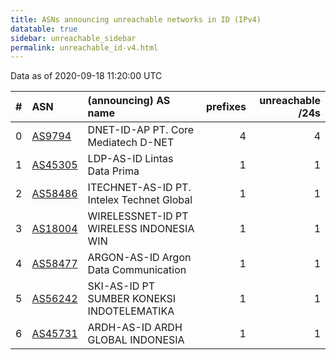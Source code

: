 ```yaml
---
title: ASNs announcing unreachable networks in ID (IPv4)
datatable: true
sidebar: unreachable_sidebar
permalink: unreachable_id-v4.html
---
```


Data as of 2020-09-18 11:20:00 UTC


<div class="datatable-begin"></div>

|   # | ASN                                    | (announcing) AS name                       |   prefixes |   unreachable /24s |
|----:|:---------------------------------------|:-------------------------------------------|-----------:|-------------------:|
|   0 | [AS9794](unreachable_AS9794-v4.html)   | DNET-ID-AP PT. Core Mediatech D-NET        |          4 |                  4 |
|   1 | [AS45305](unreachable_AS45305-v4.html) | LDP-AS-ID Lintas Data Prima                |          1 |                  1 |
|   2 | [AS58486](unreachable_AS58486-v4.html) | ITECHNET-AS-ID PT. Intelex Technet Global  |          1 |                  1 |
|   3 | [AS18004](unreachable_AS18004-v4.html) | WIRELESSNET-ID PT WIRELESS INDONESIA WIN   |          1 |                  1 |
|   4 | [AS58477](unreachable_AS58477-v4.html) | ARGON-AS-ID Argon Data Communication       |          1 |                  1 |
|   5 | [AS56242](unreachable_AS56242-v4.html) | SKI-AS-ID PT SUMBER KONEKSI INDOTELEMATIKA |          1 |                  1 |
|   6 | [AS45731](unreachable_AS45731-v4.html) | ARDH-AS-ID ARDH GLOBAL INDONESIA           |          1 |                  1 |

<div class="datatable-end"></div>
